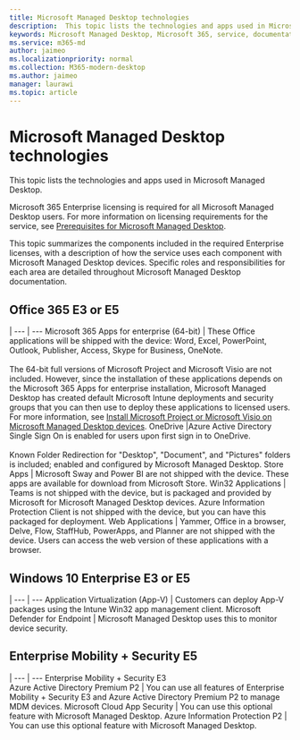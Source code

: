 ```yaml
---
title: Microsoft Managed Desktop technologies
description:  This topic lists the technologies and apps used in Microsoft Managed Desktop.
keywords: Microsoft Managed Desktop, Microsoft 365, service, documentation
ms.service: m365-md
author: jaimeo
ms.localizationpriority: normal
ms.collection: M365-modern-desktop
ms.author: jaimeo
manager: laurawi
ms.topic: article
---
```


# Microsoft Managed Desktop technologies

This topic lists the technologies and apps used in Microsoft Managed Desktop.

<!-- Microsoft 365 E5; Device as a Service -->
<!-- in O365 table, standard suite, removed this sentence "Please see the Installation of Project/Visio 64bit Click to Run Addendum for important deployment instructions. -->

Microsoft 365 Enterprise licensing is required for all Microsoft Managed Desktop users. For more information on licensing requirements for the service, see [Prerequisites for Microsoft Managed Desktop](../get-ready/prerequisites.md).

This topic summarizes the components included in the required Enterprise licenses, with a description of how the service uses each component with Microsoft Managed Desktop devices. Specific roles and responsibilities for each area are detailed throughout Microsoft Managed Desktop documentation. 

## Office 365 E3 or E5
 |
 --- | ---
Microsoft 365 Apps for enterprise (64-bit) | These Office applications will be shipped with the device: Word, Excel, PowerPoint, Outlook, Publisher, Access, Skype for Business, OneNote.<br><br>The 64-bit full versions of Microsoft Project and Microsoft Visio are not included. However, since the installation of these applications depends on the Microsoft 365 Apps for enterprise installation, Microsoft Managed Desktop has created default Microsoft Intune deployments and security groups that you can then use to deploy these applications to licensed users. For more information, see [Install Microsoft Project or Microsoft Visio on Microsoft Managed Desktop devices](../get-started/project-visio.md).
OneDrive |Azure Active Directory Single Sign On is enabled for users upon first sign in to OneDrive.<br><br>Known Folder Redirection for "Desktop", "Document", and "Pictures" folders is included; enabled and configured by Microsoft Managed Desktop.
Store Apps |	Microsoft Sway and Power BI are not shipped with the device. These apps are available for download from Microsoft Store.
Win32 Applications |	Teams is not shipped with the device, but is packaged and provided by Microsoft for Microsoft Managed Desktop devices. Azure Information Protection Client is not shipped with the device, but you can have this packaged for deployment.
Web Applications |	Yammer, Office in a browser, Delve, Flow, StaffHub, PowerApps, and Planner are not shipped with the device. Users can access the web version of these applications with a browser.


## Windows 10 Enterprise E3 or E5

 |
 --- | ---
Application Virtualization (App-V) |	Customers can deploy App-V packages using the Intune Win32 app management client.
Microsoft Defender for Endpoint |	 Microsoft Managed Desktop uses this to monitor device security. 

## Enterprise Mobility + Security E5

 |
 --- | ---
Enterprise Mobility + Security E3<br>Azure Active Directory Premium P2 |	You can use all features of Enterprise Mobility + Security E3 and Azure Active Directory Premium P2 to manage MDM devices.
Microsoft Cloud App Security |	You can use this optional feature with Microsoft Managed Desktop.
Azure Information Protection P2	 | You can use this optional feature with Microsoft Managed Desktop.
